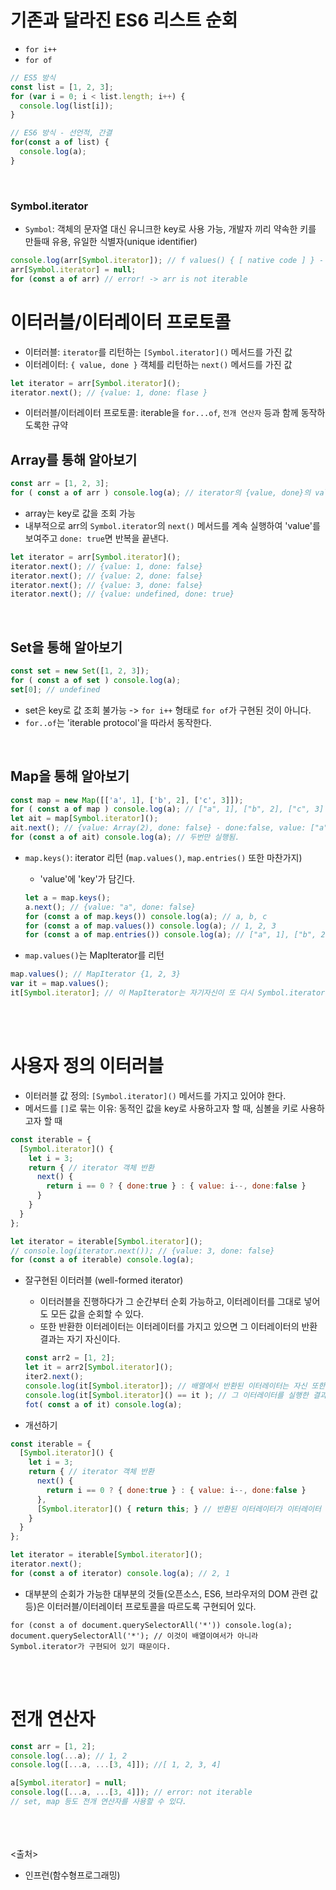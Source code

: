# 기존과 달라진 ES6 리스트 순회
- `for i++`
- `for of`

```js
// ES5 방식
const list = [1, 2, 3];
for (var i = 0; i < list.length; i++) {
  console.log(list[i]);
}

// ES6 방식 - 선언적, 간결
for(const a of list) {
  console.log(a);
}
```

<br>

### Symbol.iterator
- `Symbol`: 객체의 문자열 대신 유니크한 key로 사용 가능, 개발자 끼리 약속한 키를 만들때 유용, 유일한 식별자(unique identifier)

```js
console.log(arr[Symbol.iterator]); // f values() { [ native code ] } - Symbol.iterator에 함수가 들어 있음
arr[Symbol.iterator] = null;
for (const a of arr) // error! -> arr is not iterable
```


# 이터러블/이터레이터 프로토콜
- 이터러블: `iterator`를 리턴하는 `[Symbol.iterator]()` 메서드를 가진 값
- 이터레이터: `{ value, done }` 객체를 리턴하는 `next()` 메서드를 가진 값

```js
let iterator = arr[Symbol.iterator]();
iterator.next(); // {value: 1, done: flase }
```

- 이터러블/이터레이터 프로토콜: iterable을 `for...of`, `전개 연산자` 등과 함께 동작하도록한 규약

## Array를 통해 알아보기

```js
const arr = [1, 2, 3];
for ( const a of arr ) console.log(a); // iterator의 {value, done}의 value를 a에 담아 출력
```

- array는 key로 값을 조회 가능
- 내부적으로 arr의 `Symbol.iterator`의 `next()` 메서드를 계속 실행하여 'value'를 보여주고 `done: true`면 반복을 끝낸다.

```js
let iterator = arr[Symbol.iterator]();
iterator.next(); // {value: 1, done: false}
iterator.next(); // {value: 2, done: false}
iterator.next(); // {value: 3, done: false}
iterator.next(); // {value: undefined, done: true}
```

<br>

## Set을 통해 알아보기

```js
const set = new Set([1, 2, 3]);
for ( const a of set ) console.log(a);
set[0]; // undefined
```

- set은 key로 값 조회 불가능 -> `for i++` 형태로 `for of`가 구현된 것이 아니다.
- `for..of`는 'iterable protocol'을 따라서 동작한다.

<br>

## Map을 통해 알아보기

```js
const map = new Map([['a', 1], ['b', 2], ['c', 3]]);
for ( const a of map ) console.log(a); // ["a", 1], ["b", 2], ["c", 3]
let ait = map[Symbol.iterator]();
ait.next(); // {value: Array(2), done: false} - done:false, value: ["a", 1], __proto__: Object
for (const a of ait) console.log(a); // 두번만 실행됨.
```

- `map.keys()`: iterator 리턴 (`map.values()`, `map.entries()` 또한 마찬가지)
  - 'value'에 'key'가 담긴다.

  ```js
  let a = map.keys();
  a.next(); // {value: "a", done: false}
  for (const a of map.keys()) console.log(a); // a, b, c
  for (const a of map.values()) console.log(a); // 1, 2, 3
  for (const a of map.entries()) console.log(a); // ["a", 1], ["b", 2], ["c", 3]
  ```

- `map.values()`는 MapIterator를 리턴

```js
map.values(); // MapIterator {1, 2, 3}
var it = map.values();
it[Symbol.iterator]; // 이 MapIterator는 자기자신이 또 다시 Symbol.iterator를 가지고 있어서 for..of 사용 가능
```

<br><br>

# 사용자 정의 이터러블
- 이터러블 값 정의: `[Symbol.iterator]()` 메서드를 가지고 있어야 한다.
- 메서드를 `[]`로 묶는 이유: 동적인 값을 key로 사용하고자 할 때, 심볼을 키로 사용하고자 할 때

```js
const iterable = {
  [Symbol.iterator]() {
    let i = 3;
    return { // iterator 객체 반환
      next() {
        return i == 0 ? { done:true } : { value: i--, done:false }
      }
    }
  }
};

let iterator = iterable[Symbol.iterator]();
// console.log(iterator.next()); // {value: 3, done: false}
for (const a of iterable) console.log(a);
```

- 잘구현된 이터러블 (well-formed iterator)
  - 이터러블을 진행하다가 그 순간부터 순회 가능하고, 이터레이터를 그대로 넣어도 모든 값을 순회할 수 있다.
  - 또한 반환한 이터레이터는 이터레이터를 가지고 있으면 그 이터레이터의 반환 결과는 자기 자신이다.

  ```js
  const arr2 = [1, 2];
  let it = arr2[Symbol.iterator]();
  iter2.next();
  console.log(it[Symbol.iterator]); // 배열에서 반환된 이터레이터는 자신 또한 이터레이터를 가지고 있고
  console.log(it[Symbol.iterator]() == it ); // 그 이터레이터를 실행한 결과는 자기 자신이다.
  fot( const a of it) console.log(a);
  ```

- 개선하기

```js
const iterable = {
  [Symbol.iterator]() {
    let i = 3;
    return { // iterator 객체 반환
      next() {
        return i == 0 ? { done:true } : { value: i--, done:false }
      },
      [Symbol.iterator]() { return this; } // 반환된 이터레이터가 이터레이터 메서드를 가지고 있고 반환 결과는 자기 자신
    }
  }
};

let iterator = iterable[Symbol.iterator]();
iterator.next();
for (const a of iterator) console.log(a); // 2, 1
```

- 대부분의 순회가 가능한 대부분의 것들(오픈소스, ES6, 브라우저의 DOM 관련 값 등)은 이터러블/이터레이터 프로토콜을 따르도록 구현되어 있다.

```JS
for (const a of document.querySelectorAll('*')) console.log(a);
document.querySelectorAll('*'); // 이것이 배열이여서가 아니라 Symbol.iterator가 구현되어 있기 때문이다.
```

<br><br>

# 전개 연산자

```js
const arr = [1, 2];
console.log(...a); // 1, 2
console.log([...a, ...[3, 4]]); //[ 1, 2, 3, 4]

a[Symbol.iterator] = null;
console.log([...a, ...[3, 4]]); // error: not iterable
// set, map 등도 전개 연산자를 사용할 수 있다.
```

<br><br><br>
<출처>
- 인프런(함수형프로그래밍)
